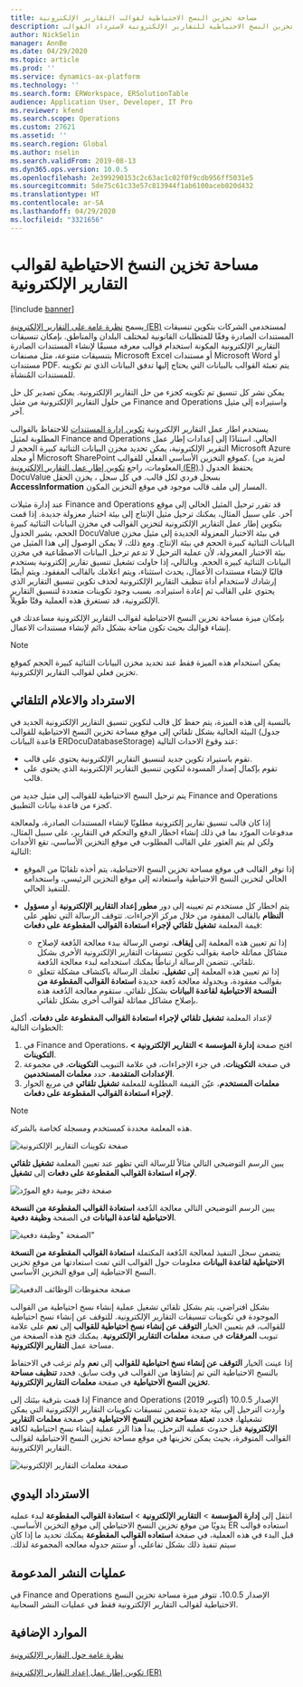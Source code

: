 ```yaml
---
title: مساحة تخزين النسخ الاحتياطية لقوالب التقارير الإلكترونية
description: يشرح هذا الموضوع كيفية استخدام مساحة تخزين النسخ الاحتياطية للتقارير الإلكترونية لاسترداد القوالب.
author: NickSelin
manager: AnnBe
ms.date: 04/29/2020
ms.topic: article
ms.prod: ''
ms.service: dynamics-ax-platform
ms.technology: ''
ms.search.form: ERWorkspace, ERSolutionTable
audience: Application User, Developer, IT Pro
ms.reviewer: kfend
ms.search.scope: Operations
ms.custom: 27621
ms.assetid: ''
ms.search.region: Global
ms.author: nselin
ms.search.validFrom: 2019-08-13
ms.dyn365.ops.version: 10.0.5
ms.openlocfilehash: 2e399290153c2c63ac1c02f0f9cdb956ff5031e5
ms.sourcegitcommit: 5de75c61c33e57c813944f1ab6100aceb020d432
ms.translationtype: HT
ms.contentlocale: ar-SA
ms.lasthandoff: 04/29/2020
ms.locfileid: "3321656"
---
```

# <a name="backup-storage-of-er-templates"></a>مساحة تخزين النسخ الاحتياطية لقوالب التقارير الإلكترونية

[!include [banner](../includes/banner.md)]

يسمح [نظرة عامة على التقارير الإلكترونية (ER)](general-electronic-reporting.md) لمستخدمي الشركات بتكوين تنسيقات المستندات الصادرة وفقًا للمتطلبات القانونية لمختلف البلدان والمناطق. بإمكان تنسيقات التقارير الإلكترونية المكونة استخدام قوالب معرفه مسبقًا لإنشاء المستندات الصادرة بتنسيقات متنوعة، مثل مصنفات Microsoft Excel أو مستندات Microsoft Word أو مستندات PDF. يتم تعبئة القوالب بالبيانات التي يحتاج إليها تدفق البيانات الذي تم تكوينه للمستندات المُنشأة.

يمكن نشر كل تنسيق تم تكوينه كجزء من حل التقارير الإلكترونية. يمكن تصدير كل حل من حلول التقارير الإلكترونية من مثيل Finance and Operations واستيراده إلى مثيل آخر.

يستخدم اطار عمل التقارير الإلكترونية [تكوين إدارة المستندات](../../fin-ops/organization-administration/configure-document-management.md) للاحتفاظ بالقوالب المطلوبة لمثيل Finance and Operations الحالي. استنادًا إلى إعدادات إطار عمل التقرير الإلكترونية، يمكن تحديد مخزن البيانات الثنائية كبيرة الحجم لـ Microsoft Azure أو مجلد Microsoft SharePoint كموقع التخزين الأساسي الفعلي للقوالب. (لمزيد من المعلومات، راجع [تكوين إطار عمل التقارير الإلكترونية (ER)](electronic-reporting-er-configure-parameters.md).) يحتفظ الجدول DocuValue بسجل فردي لكل قالب. في كل سجل ، يخزن الحقل **AccessInformation** المسار إلى ملف قالب موجود في موقع التخزين المكون.

عند إدارة مثيلات Finance and Operations قد تقرر ترحيل المثيل الحالي إلى موقع آخر. على سبيل المثال، يمكنك ترحيل مثيل الإنتاج إلى بيئة اختبار معزولة جديدة. إذا قمت بتكوين إطار عمل التقارير الإلكترونية لتخزين القوالب في مخزن البيانات الثنائية كبيرة الحجم، يشير الجدول DocuValue في بيئة الاختبار المعزولة الجديدة إلى مثيل مخزن البيانات الثنائية كبيرة الحجم في بيئة الإنتاج. ومع ذلك، لا يمكن الوصول إلى هذا المثيل من بيئة الاختبار المعزولة، لأن عملية الترحيل لا تدعم ترحيل البيانات الاصطناعية في مخزن البيانات الثنائية كبيرة الحجم. وبالتالي، إذا حاولت تشغيل تنسيق تقارير إلكترونية يستخدم قالبًا لإنشاء مستندات الأعمال، يحدث استثناء، ويتم اعلامك بالقالب المفقود. ويتم أيضًا إرشادك لاستخدام أداة تنظيف التقارير الإلكترونية لحذف تكوين تنسيق التقارير الذي يحتوي على القالب ثم إعادة استيراده. بسبب وجود تكوينات متعددة لتنسيق التقارير الإلكترونية، قد تستغرق هذه العملية وقتًا طويلاً.

بإمكان ميزة مساحة تخزين النسخ الاحتياطية لقوالب التقارير الإلكترونية مساعدتك في إنشاء قوالبك بحيث تكون متاحة بشكل دائم لإنشاء مستندات الاعمال.

> [!NOTE]
> يمكن استخدام هذه الميزة فقط عند تحديد مخزن البيانات الثنائية كبيرة الحجم كموقع تخزين فعلي لقوالب التقارير الإلكترونية.

## <a name="automated-recovery-and-notification"></a>الاسترداد والاعلام التلقائي

بالنسبة إلى هذه الميزة، يتم حفظ كل قالب لتكوين تنسيق التقارير الإلكترونية الجديد في البيئة الحالية بشكل تلقائي إلى موقع مساحة تخزين النسخ الاحتياطية للقوالب (جدول قاعدة البيانات ERDocuDatabaseStorage) عند وقوع الاحداث التالية:

- تقوم باستيراد تكوين جديد لتنسيق التقارير الإلكترونية يحتوي على قالب.
- تقوم بإكمال إصدار المسودة لتكوين تنسيق التقارير الإلكترونية الذي يحتوي على قالب.

يتم ترحيل النسخ الاحتياطية للقوالب إلى مثيل جديد من Finance and Operations كجزء من قاعدة بيانات التطبيق.

إذا كان قالب تنسيق تقارير إلكترونية مطلوبًا لإنشاء المستندات الصادرة، ولمعالجة مدفوعات المورّد بما في ذلك إنشاء اخطار الدفع والتحكم في التقارير، على سبيل المثال، ولكن لم يتم العثور علي القالب المطلوب في موقع التخزين الأساسي، تقع الأحداث التالية:

- إذا توفر القالب في موقع مساحة تخزين النسخ الاحتياطية، يتم أخذه تلقائيًا من الموقع الحالي لتخزين النسخ الاحتياطية واستعادته إلى موقع التخزين الرئيسي، واستخدامه للتنفيذ الحالي.
- يتم اخطار كل مستخدم تم تعيينه إلى دور **مطور إعداد التقارير الإلكترونية** أو **مسؤول النظام** بالقالب المفقود من خلال مركز الإجراءات. تتوقف الرسالة التي تظهر على قيمة المعلمة **تشغيل تلقائي لإجراء استعادة القوالب المقطوعة على دفعات**:

    - إذا تم تعيين هذه المعلمة إلى **إيقاف**، توصي الرسالة ببدء معالجة الدُفعة لإصلاح مشاكل مماثلة خاصة بقوالب تكوين تنسيقات التقارير الإلكترونية الأخرى بشكل تلقائي. تتضمن الرسالة ارتباطًا يمكنك استخدامه لبدء معالجة الدُفعة.
    - إذا تم تعيين هذه المعلمة إلى **تشغيل**، تعلمك الرسالة باكتشاف مشكلة تتعلق بقوالب مفقودة، وبجدولة معالجة دُفعة جديدة **استعادة القوالب المقطوعة من النسخة الاحتياطية لقاعدة البيانات** بشكل تلقائي. ستقوم معالجة الدُفعة هذه بإصلاح مشاكل مماثلة لقوالب أخرى بشكل تلقائي.

لإعداد المعلمة **تشغيل تلقائي لإجراء استعادة القوالب المقطوعة على دفعات**، أكمل الخطوات التالية:

1. في Finance and Operations، افتح صفحة **إدارة المؤسسة \> التقارير الإلكترونية \> التكوينات**.
2. في صفحة **التكوينات**، في جزء الإجراءات، في علامة التبويب **التكوينات**، في مجموعة **الإعدادات المتقدمة**، حدد **معلمات المستخدمين**.
3. في مربع الحوار‏‎ **معلمات المستخدم**، عيّن القيمة المطلوبة للمعلمة **تشغيل تلقائي لإجراء استعادة القوالب المقطوعة على دفعات**.

> [!NOTE]
> هذه المعلمة محددة كمستخدم ومسجلة كخاصة بالشركة.

![صفحة تكوينات التقارير الإلكترونية](./media/GER-BackupTemplates-1.png)

يبين الرسم التوضيحي التالي مثالاً للرسالة التي تظهر عند تعيين المعلمة **تشغيل تلقائي لإجراء استعادة القوالب المقطوعة على دفعات**  إلى **تشغيل**.

![صفحة دفتر يومية دفع المورّد](./media/GER-BackupTemplates-2.png)

يبين الرسم التوضيحي التالي معالجة الدُفعة **استعادة القوالب المقطوعة من النسخة الاحتياطية لقاعدة البيانات** في الصفحة **وظيفة دفعية**.

![الصفحة "وظيفة دفعية"](./media/GER-BackupTemplates-3.png)

يتضمن سجل التنفيذ لمعالجة الدُفعة المكتملة **استعادة القوالب المقطوعة من النسخة الاحتياطية لقاعدة البيانات** معلومات حول القوالب التي تمت استعادتها من موقع تخزين النسخ الاحتياطية إلى موقع التخزين الأساسي.

![صفحة محفوظات الوظائف الدفعية](./media/GER-BackupTemplates-4.png)

بشكل افتراضي، يتم بشكل تلقائي تشغيل عملية إنشاء نسخ احتياطية من القوالب الموجودة في تكوينات تنسيقات التقارير الإلكترونية. للتوقف عن إنشاء نسخ احتياطية للقوالب، قم بتعيين الخيار **التوقف عن إنشاء نسخ احتياطية للقوالب** إلى **نعم** على علامة تبويب **المرفقات** في صفحة **معلمات التقارير الإلكترونية**. يمكنك فتح هذه الصفحة من مساحة عمل **التقارير الإلكترونية**.

إذا عينت الخيار  **التوقف عن إنشاء نسخ احتياطية للقوالب** إلى **نعم** ولم ترغب في الاحتفاظ بالنسخ الاحتياطية التي تم إنشاؤها من القوالب في وقت سابق، فحدد **تنظيف مساحة تخزين النسخ الاحتياطية** في صفحة **معلمات التقارير الإلكترونية**.

إذا قمت بترقية بيئتك إلى Finance and Operations الإصدار 10.0.5 (أكتوبر 2019) وأردت الترحيل إلى بيئة جديدة تتضمن تنسيقات تكوينات التقارير الإلكترونية التي يمكن تشغيلها، فحدد **تعبئة مساحة تخزين النسخ الاحتياطية** في صفحة **معلمات التقارير الإلكترونية** قبل حدوث عملية الترحيل. يبدأ هذا الزر عملية إنشاء نسخ احتياطية لكافة القوالب المتوفرة، بحيث يمكن تخزينها في موقع مساحة تخزين النسخ الاحتياطية لقوالب التقارير الإلكترونية‬.

![صفحة معلمات التقارير الإلكترونية](./media/GER-BackupTemplates-5.png)

## <a name="manual-recovery"></a>الاسترداد اليدوي

انتقل إلى **‏‫إدارة المؤسسة‬** \> **التقارير الإلكترونية** \> **‬‏‫استعادة القوالب المقطوعة** لبدء عمليه استعاده قوالب ER يدويًا من موقع تخزين النسخ الاحتياطي إلى موقع التخزين الأساسي. قبل البدء في هذه العملية، في صفحة **استعاده القوالب المقطوعة** يمكنك تحديد ما إذا كان سيتم تنفيذ ذلك بشكل تفاعلي، أو ستتم جدوله معالجه المجموعة لذلك.

## <a name="supported-deployments"></a>عمليات النشر المدعومة

في Finance and Operations الإصدار 10.0.5، تتوفر ميزة مساحة تخزين النسخ الاحتياطية لقوالب التقارير الإلكترونية‬ فقط في عمليات النشر السحابية.

## <a name="additional-resources"></a>الموارد الإضافية

[نظرة عامة حول التقارير الإلكترونية](general-electronic-reporting.md)

[تكوين إطار عمل إعداد التقارير الإلكترونية (ER)](electronic-reporting-er-configure-parameters.md)
